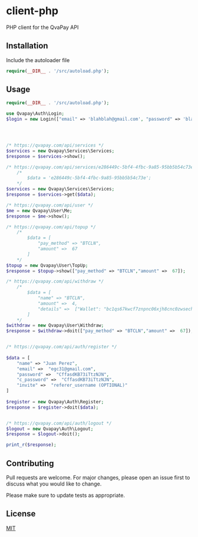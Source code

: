 # client-php
PHP client for the QvaPay API

## Installation
Include the autoloader file

```php
require(__DIR__ . '/src/autoload.php');  
```

## Usage

```php
require(__DIR__ . '/src/autoload.php');  

use Qvapay\Auth\Login;
$login = new Login(["email" => 'blahblah@gmail.com', "password" => 'blahblahblah']);




/* https://qvapay.com/api/services */
$services = new Qvapay\Services\Services;
$response = $services->show();

/* https://qvapay.com/api/services/e286449c-5bf4-4fbc-9a85-95bb5b54c73e */
	/*
	    $data = 'e286449c-5bf4-4fbc-9a85-95bb5b54c73e';
	*/
$services = new Qvapay\Services\Services;
$response = $services->get($data);

/* https://qvapay.com/api/user */
$me = new Qvapay\User\Me;
$response = $me->show();

/* https://qvapay.com/api/topup */
	/*
        $data = [
			"pay_method" => "BTCLN",
			"amount" =>  67
		]
	*/
$topup = new Qvapay\User\TopUp;
$response = $topup->show(["pay_method" => "BTCLN","amount" =>  67]);

/* https://qvapay.com/api/withdraw */
	/*
	    $data = [
			"name" => "BTCLN",
			"amount" =>  4,
			"details" =>  ["Wallet": "bc1qs67kwcf7znpnc06xjh8cnc0zwsechcfxscghun"],
		]
	*/
$withdraw = new Qvapay\User\Withdraw;
$response = $withdraw->doit(["pay_method" => "BTCLN","amount" =>  67]);


/* https://qvapay.com/api/auth/register */
	
$data = [
	"name" => "Juan Perez",
	"email" =>  "egc31@gmail.com",
	"password" =>  "CffasdKB73iTtzNJN",
	"c_password" =>  "CffasdKB73iTtzNJN",
	"invite" =>  "referer_username (OPTIONAL)" 
]
	
$register = new Qvapay\Auth\Register;
$response = $register->doit($data);


/* https://qvapay.com/api/auth/logout */
$logout = new Qvapay\Auth\Logout;
$response = $logout->doit();

print_r($response);
```

## Contributing

Pull requests are welcome. For major changes, please open an issue first
to discuss what you would like to change.

Please make sure to update tests as appropriate.

## License

[MIT](https://choosealicense.com/licenses/mit/)
